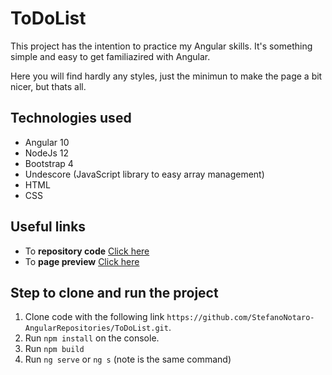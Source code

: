 # ToDoList

This project has the intention to practice my Angular skills. It's something simple and easy to get familiazired with Angular.

Here you will find hardly any styles, just the minimun to make the page a bit nicer, but thats all.

## Technologies used

- Angular 10
- NodeJs 12
- Bootstrap 4
- Undescore (JavaScript library to easy array management)
- HTML
- CSS

## Useful links

- To **repository code** [Click here](https://github.com/StefanoNotaro-AngularRepositories/ToDoList "Code repository")
- To **page preview** [Click here](https://stefanonotaro-angularrepositories.github.io/ToDoList/ "ToDo List Home page")

## Step to clone and run the project

1. Clone code with the following link `https://github.com/StefanoNotaro-AngularRepositories/ToDoList.git`.
2. Run `npm install` on the console.
3. Run `npm build`
4. Run `ng serve` or `ng s` (note is the same command)
